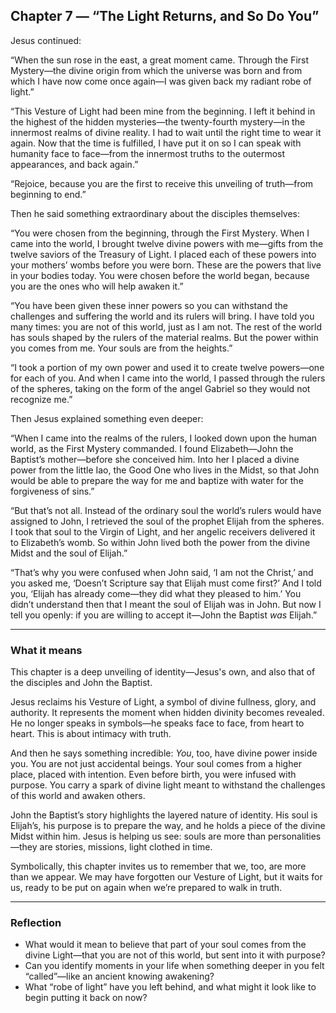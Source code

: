## Chapter 7 — “The Light Returns, and So Do You”

Jesus continued:

“When the sun rose in the east, a great moment came. Through the First Mystery—the divine origin from which the universe was born and from which I have now come once again—I was given back my radiant robe of light.”

“This Vesture of Light had been mine from the beginning. I left it behind in the highest of the hidden mysteries—the twenty-fourth mystery—in the innermost realms of divine reality. I had to wait until the right time to wear it again. Now that the time is fulfilled, I have put it on so I can speak with humanity face to face—from the innermost truths to the outermost appearances, and back again.”

“Rejoice, because you are the first to receive this unveiling of truth—from beginning to end.”

Then he said something extraordinary about the disciples themselves:

“You were chosen from the beginning, through the First Mystery. When I came into the world, I brought twelve divine powers with me—gifts from the twelve saviors of the Treasury of Light. I placed each of these powers into your mothers’ wombs before you were born. These are the powers that live in your bodies today. You were chosen before the world began, because you are the ones who will help awaken it.”

“You have been given these inner powers so you can withstand the challenges and suffering the world and its rulers will bring. I have told you many times: you are not of this world, just as I am not. The rest of the world has souls shaped by the rulers of the material realms. But the power within you comes from me. Your souls are from the heights.”

“I took a portion of my own power and used it to create twelve powers—one for each of you. And when I came into the world, I passed through the rulers of the spheres, taking on the form of the angel Gabriel so they would not recognize me.”

Then Jesus explained something even deeper:

“When I came into the realms of the rulers, I looked down upon the human world, as the First Mystery commanded. I found Elizabeth—John the Baptist’s mother—before she conceived him. Into her I placed a divine power from the little Iao, the Good One who lives in the Midst, so that John would be able to prepare the way for me and baptize with water for the forgiveness of sins.”

“But that’s not all. Instead of the ordinary soul the world’s rulers would have assigned to John, I retrieved the soul of the prophet Elijah from the spheres. I took that soul to the Virgin of Light, and her angelic receivers delivered it to Elizabeth’s womb. So within John lived both the power from the divine Midst and the soul of Elijah.”

“That’s why you were confused when John said, ‘I am not the Christ,’ and you asked me, ‘Doesn’t Scripture say that Elijah must come first?’ And I told you, ‘Elijah has already come—they did what they pleased to him.’ You didn’t understand then that I meant the soul of Elijah was in John. But now I tell you openly: if you are willing to accept it—John the Baptist *was* Elijah.”

---

### What it means

This chapter is a deep unveiling of identity—Jesus's own, and also that of the disciples and John the Baptist.

Jesus reclaims his Vesture of Light, a symbol of divine fullness, glory, and authority. It represents the moment when hidden divinity becomes revealed. He no longer speaks in symbols—he speaks face to face, from heart to heart. This is about intimacy with truth.

And then he says something incredible: *You*, too, have divine power inside you. You are not just accidental beings. Your soul comes from a higher place, placed with intention. Even before birth, you were infused with purpose. You carry a spark of divine light meant to withstand the challenges of this world and awaken others.

John the Baptist’s story highlights the layered nature of identity. His soul is Elijah’s, his purpose is to prepare the way, and he holds a piece of the divine Midst within him. Jesus is helping us see: souls are more than personalities—they are stories, missions, light clothed in time.

Symbolically, this chapter invites us to remember that we, too, are more than we appear. We may have forgotten our Vesture of Light, but it waits for us, ready to be put on again when we’re prepared to walk in truth.

---

### Reflection

* What would it mean to believe that part of your soul comes from the divine Light—that you are not of this world, but sent into it with purpose?
* Can you identify moments in your life when something deeper in you felt “called”—like an ancient knowing awakening?
* What “robe of light” have you left behind, and what might it look like to begin putting it back on now?